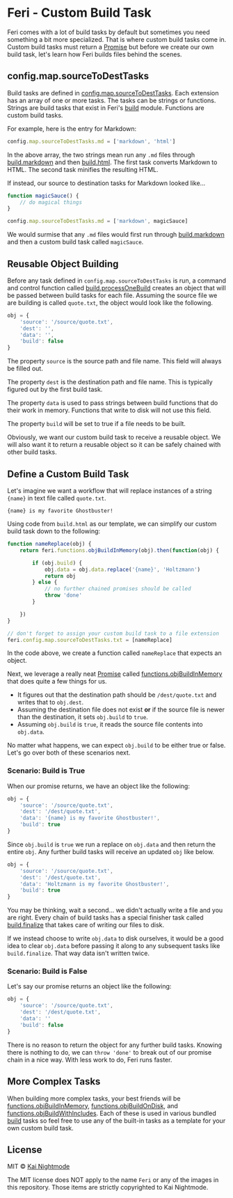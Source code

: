 # Feri - Custom Build Task

Feri comes with a lot of build tasks by default but sometimes you need something a bit more specialized. That is where custom build tasks come in. Custom build tasks must return a [Promise](https://developer.mozilla.org/en-US/docs/Web/JavaScript/Reference/Global_Objects/Promise) but before we create our own build task, let's learn how Feri builds files behind the scenes.

## config.map.sourceToDestTasks

Build tasks are defined in [config.map.sourceToDestTasks](api/config.md#configmapsourcetodesttasks). Each extension has an array of one or more tasks. The tasks can be strings or functions. Strings are build tasks that exist in Feri's [build](api/build.md#feri---build) module. Functions are custom build tasks.

For example, here is the entry for Markdown:

```js
config.map.sourceToDestTasks.md = ['markdown', 'html']
```

In the above array, the two strings mean run any `.md` files through [build.markdown](api/build.md#buildmarkdown) and then [build.html](api/build.md#buildhtml). The first task converts Markdown to HTML. The second task minifies the resulting HTML.

If instead, our source to destination tasks for Markdown looked like...

```js
function magicSauce() {
    // do magical things
}

config.map.sourceToDestTasks.md = ['markdown', magicSauce]
```

We would surmise that any `.md` files would first run through [build.markdown](api/build.md#buildmarkdown) and then a custom build task called `magicSauce`.

## Reusable Object Building

Before any task defined in `config.map.sourceToDestTasks` is run, a command and control function called [build.processOneBuild](api/build.md#buildprocessonebuild) creates an object that will be passed between build tasks for each file. Assuming the source file we are building is called `quote.txt`, the object would look like the following.

```js
obj = {
    'source': '/source/quote.txt',
    'dest': '',
    'data': '',
    'build': false
}
```

The property `source` is the source path and file name. This field will always be filled out.

The property `dest` is the destination path and file name. This is typically figured out by the first build task.

The property `data` is used to pass strings between build functions that do their work in memory. Functions that write to disk will not use this field.

The property `build` will be set to true if a file needs to be built.

Obviously, we want our custom build task to receive a reusable object. We will also want it to return a reusable object so it can be safely chained with other build tasks.

## Define a Custom Build Task

Let's imagine we want a workflow that will replace instances of a string `{name}` in text file called `quote.txt`.

```
{name} is my favorite Ghostbuster!
```

Using code from `build.html` as our template, we can simplify our custom build task down to the following:

```js
function nameReplace(obj) {
    return feri.functions.objBuildInMemory(obj).then(function(obj) {

        if (obj.build) {
            obj.data = obj.data.replace('{name}', 'Holtzmann')
            return obj
        } else {
            // no further chained promises should be called
            throw 'done'
        }

    })
}

// don't forget to assign your custom build task to a file extension
feri.config.map.sourceToDestTasks.txt = [nameReplace]
```

In the code above, we create a function called `nameReplace` that expects an object.

Next, we leverage a really neat [Promise](https://developer.mozilla.org/en-US/docs/Web/JavaScript/Reference/Global_Objects/Promise) called [functions.objBuildInMemory](api/functions.md#functionsobjbuildinmemory) that does quite a few things for us.

* It figures out that the destination path should be `/dest/quote.txt` and writes that to `obj.dest`.
* Assuming the destination file does not exist **or** if the source file is newer than the destination, it sets `obj.build` to `true`.
* Assuming `obj.build` is `true`, it reads the source file contents into `obj.data`.

No matter what happens, we can expect `obj.build` to be either true or false. Let's go over both of these scenarios next.

### Scenario: Build is True

When our promise returns, we have an object like the following:

```js
obj = {
    'source': '/source/quote.txt',
    'dest': '/dest/quote.txt',
    'data': '{name} is my favorite Ghostbuster!',
    'build': true
}
```

Since `obj.build` is `true` we run a replace on `obj.data` and then return the entire `obj`. Any further build tasks will receive an updated `obj` like below.

```js
obj = {
    'source': '/source/quote.txt',
    'dest': '/dest/quote.txt',
    'data': 'Holtzmann is my favorite Ghostbuster!',
    'build': true
}
```

You may be thinking, wait a second... we didn't actually write a file and you are right. Every chain of build tasks has a special finisher task called [build.finalize](api/build.md#buildfinalize) that takes care of writing our files to disk.

If we instead choose to write `obj.data` to disk ourselves, it would be a good idea to clear `obj.data` before passing it along to any subsequent tasks like `build.finalize`. That way data isn't written twice.

### Scenario: Build is False

Let's say our promise returns an object like the following:

```js
obj = {
    'source': '/source/quote.txt',
    'dest': '/dest/quote.txt',
    'data': ''
    'build': false
}
```

There is no reason to return the object for any further build tasks. Knowing there is nothing to do, we can `throw 'done'` to break out of our promise chain in a nice way. With less work to do, Feri runs faster.

## More Complex Tasks

When building more complex tasks, your best friends will be [functions.objBuildInMemory](api/functions.md#functionsobjbuildinmemory), [functions.objBuildOnDisk](api/functions.md#functionsobjbuildondisk), and [functions.objBuildWithIncludes](api/functions.md#functionsobjbuildwithincludes). Each of these is used in various bundled [build](api/build.md#feri---build) tasks so feel free to use any of the built-in tasks as a template for your own custom build task.

## License

MIT © [Kai Nightmode](https://twitter.com/kai_nightmode)

The MIT license does NOT apply to the name `Feri` or any of the images in this repository. Those items are strictly copyrighted to Kai Nightmode.